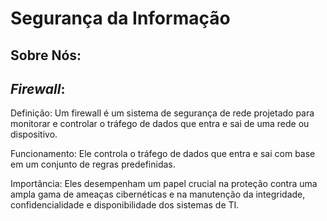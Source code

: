 # Segurança da Informação

## Sobre Nós:

## *Firewall*:
Definição: Um firewall é um sistema de segurança de rede projetado para monitorar e controlar o tráfego de dados que entra e sai de uma rede ou dispositivo.

Funcionamento: Ele controla o tráfego de dados que entra e sai com base em um conjunto de regras predefinidas.

Importância: Eles desempenham um papel crucial na proteção contra uma ampla gama de ameaças cibernéticas e na manutenção da integridade, confidencialidade e disponibilidade dos sistemas de TI.

